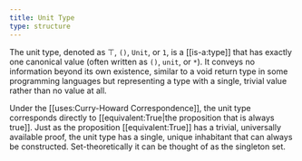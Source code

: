 ```yaml
---
title: Unit Type
type: structure
---
```

The unit type, denoted as $\top$, `()`, `Unit`, or `1`, is a [[is-a:type]] that has exactly one canonical value (often written as `()`, `unit`, or `*`). It conveys no information beyond its own existence, similar to a void return type in some programming languages but representing a type with a single, trivial value rather than no value at all.

Under the [[uses:Curry-Howard Correspondence]], the unit type corresponds directly to [[equivalent:True|the proposition that is always true]]. Just as the proposition [[equivalent:True]] has a trivial, universally available proof, the unit type has a single, unique inhabitant that can always be constructed. Set-theoretically it can be thought of as the singleton set.